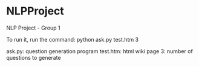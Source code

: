 # NLPProject
NLP Project - Group 1

To run it, run the command: python ask.py test.htm 3

ask.py: question generation program
test.htm: html wiki page
3: number of questions to generate
